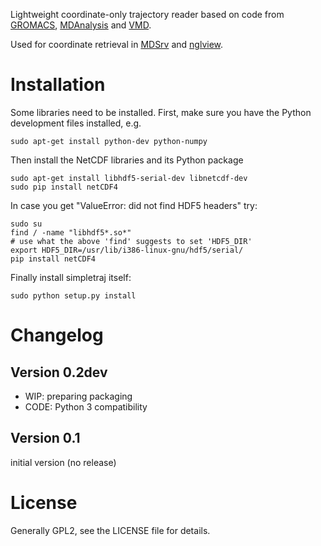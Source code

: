 

Lightweight coordinate-only trajectory reader based on code from [GROMACS](http://www.gromacs.org/), [MDAnalysis](http://www.mdanalysis.org/) and [VMD](http://www.ks.uiuc.edu/Research/vmd/).

Used for coordinate retrieval in [MDSrv](https://github.com/arose/mdsrv) and [nglview](https://github.com/arose/nglview).


Installation
============


Some libraries need to be installed. First, make sure you have the Python development files installed, e.g.

    sudo apt-get install python-dev python-numpy


Then install the NetCDF libraries and its Python package

    sudo apt-get install libhdf5-serial-dev libnetcdf-dev
    sudo pip install netCDF4


In case you get "ValueError: did not find HDF5 headers" try:

    sudo su
    find / -name "libhdf5*.so*"
    # use what the above 'find' suggests to set 'HDF5_DIR'
    export HDF5_DIR=/usr/lib/i386-linux-gnu/hdf5/serial/
    pip install netCDF4


Finally install simpletraj itself:

    sudo python setup.py install


Changelog
=========

Version 0.2dev
--------------

* WIP: preparing packaging
* CODE: Python 3 compatibility


Version 0.1
-----------

initial version (no release)


License
=======

Generally GPL2, see the LICENSE file for details.
